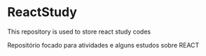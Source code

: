 # ReactStudy
This repository is used to store react study codes

Repositório focado para atividades e alguns estudos sobre REACT

